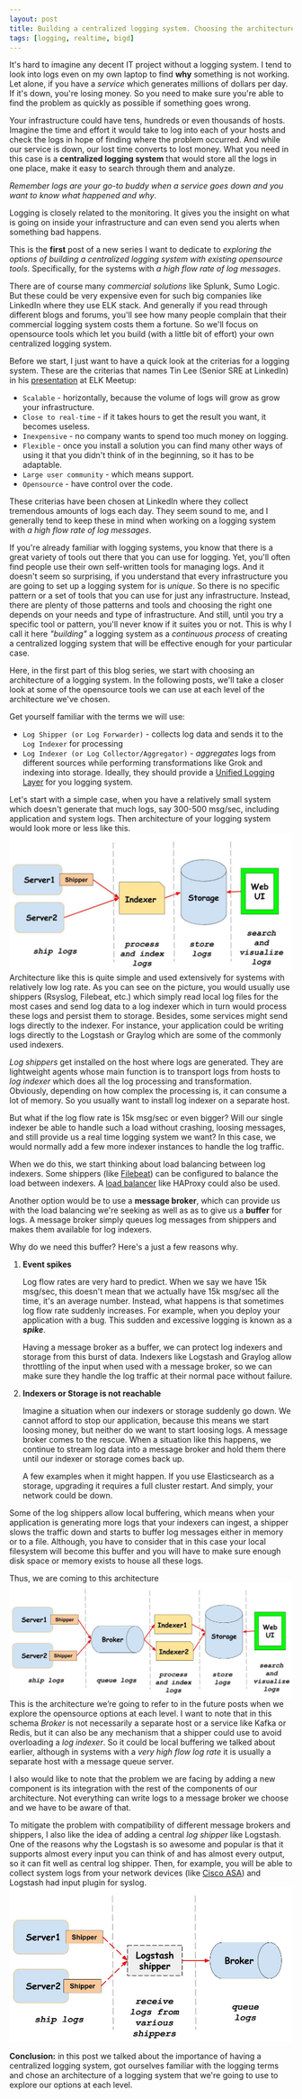 ```yaml
---
layout: post
title: Building a centralized logging system. Choosing the architecture.
tags: [logging, realtime, bigd]
---
```


It's hard to imagine any decent IT project without a logging system. I tend to look into logs even on my own laptop to find **why** something is not working. Let alone, if you have a _service_ which generates millions of dollars per day. If it's down, you're losing money. So you need to make sure you're able to find the problem as quickly as possible if something goes wrong.

Your infrastructure could have tens, hundreds or even thousands of hosts. Imagine the time and effort it would take to log into each of your hosts and check the logs in hope of finding where the problem occurred. And while our service is down, our lost time converts to lost money. What you need in this case is a **centralized logging system** that would store all the logs in one place, make it easy to search through them and analyze.


 _Remember logs are your go-to buddy when a service goes down and you want to know what happened and why_.<!--break-->

Logging is closely related to the monitoring. It gives you the insight on what is going on inside your infrastructure and can even send you alerts when something bad happens.

This is the **first** post of a new series I want to dedicate to _exploring the options of building a centralized logging system with existing opensource tools_. Specifically, for the systems with *a high flow rate of log messages*.

There are of course many _commercial solutions_ like Splunk, Sumo Logic. But these could be very expensive even for such big companies like LinkedIn where they use ELK stack. And generally if you read through different blogs and forums, you'll see how many people complain that their commercial logging system costs them a fortune. So we'll focus on opensource tools which let you build (with a little bit of effort) your own centralized logging system.  

Before we start, I just want to have a quick look at the criterias for a logging system. These are the criterias that names Tin Lee (Senior SRE at LinkedIn) in his [presentation](https://www.youtube.com/watch?v=51wKfT4t7Jg) at ELK Meetup:

* ```Scalable``` - horizontally, because the volume of logs will grow as grow your infrastructure.
* ```Close to real-time``` - if it takes hours to get the result you want, it becomes useless.
* ```Inexpensive``` - no company wants to spend too much money on logging.
* ```Flexible```  - once you install a solution you can find many other ways of using it that you didn't think of in the     beginning, so it has to be adaptable.
* ```Large user community``` - which means support.
* ```Opensource``` - have control over the code.

These criterias have been chosen at LinkedIn where they collect tremendous amounts of logs each day. They seem sound to me, and I generally tend to keep these in mind when working on a logging system with *a high flow rate of log messages*.

If you're already familiar with logging systems, you know that there is a great variety of tools out there that you can use for logging. Yet, you'll often find people use their own self-written tools for managing logs. And it doesn't seem so surprising, if you understand that every infrastructure you are going to set up a logging system for is _unique_. So there is no specific pattern or a set of tools that you can use for just any infrastructure. Instead, there are plenty of those patterns and tools and choosing the right one depends on your needs and type of infrastructure. And still, until you try a specific tool or pattern, you'll never know if it suites you or not. This is why I call it here _"building"_ a logging system as a _continuous process_ of creating a centralized logging system that will be effective enough for your particular case.

Here, in the first part of this blog series, we start with choosing an architecture of a logging system. In the following posts, we'll take a closer look at some of the opensource tools we can use at each level of the architecture we've chosen.

Get yourself familiar with the terms we will use:
* ```Log Shipper (or Log Forwarder)``` - collects log data and sends it to the ```Log Indexer``` for processing
* ```Log Indexer (or Log Collector/Aggregator)``` - _aggregates_  logs from different sources while performing transformations like Grok and indexing into storage. Ideally, they should provide a [Unified Logging Layer](http://www.fluentd.org/blog/unified-logging-layer) for you logging system.

Let's start with a simple case, when you have a relatively small system  which doesn't generate that much logs, say 300-500 msg/sec, including application and system logs. Then architecture of your logging system would look more or less like this.
![800x400](/public/img/logging/logging-architecture0.jpg)
Architecture like this is quite simple and used extensively for systems with relatively low log rate. As you can see on the picture, you would usually use shippers (Rsyslog, Filebeat, etc.) which simply read local log files for the most cases and send log data to a log indexer which in turn would process these logs and persist them to storage. Besides, some services might send logs directly to the indexer. For instance, your application could be writing logs directly to the Logstash or Graylog which are some of the commonly used indexers.

_Log shippers_ get installed on the host where logs are generated. They are lightweight agents whose main function is to transport logs from hosts to _log indexer_ which does all the log processing and transformation. Obviously, depending on how complex the processing is, it can consume a lot of memory. So you usually want to install log indexer on a separate host.

But what if the log flow rate is 15k msg/sec or even bigger? Will our single indexer be able to handle such a load without crashing, loosing messages, and still provide us a real time logging system we want? In this case, we would normally add a few more indexer instances to handle the log traffic.

When we do this, we start thinking about load balancing between log indexers. Some shippers (like [Filebeat](https://www.elastic.co/guide/en/beats/filebeat/current/load-balancing.html)) can be configured to balance the load between indexers. A [load balancer](http://docs.graylog.org/en/latest/pages/architecture.html#bigger-production-setup) like HAProxy could also be used.

Another option would be to use a **message broker**, which can provide us with the load balancing we're seeking as well as as to give us a **buffer** for logs. A message broker simply queues log messages from shippers and makes them available for log indexers.

Why do we need this buffer? Here's a just a few reasons why.
1. **Event spikes**

    Log flow rates are very hard to predict. When we say we have 15k msg/sec, this doesn't mean that we actually have 15k msg/sec all the time, it's an average number. Instead, what happens is that sometimes log flow rate suddenly increases. For example, when you deploy your application with a bug. This sudden and excessive logging is known as a _**spike**_.

   Having a message broker as a buffer, we can protect log indexers and storage from this burst of data. Indexers like Logstash and Graylog allow throttling of the input when used with a message broker, so we can make sure they handle the log traffic at their normal pace without failure.
2. **Indexers or Storage is not reachable**

    Imagine a situation when our indexers or storage suddenly go down. We cannot afford to stop our application, because this means we start loosing money, but neither do we want to start loosing logs. A message broker comes to the rescue. When a situation like this happens, we continue to stream log data into a message broker and hold them there until our indexer or storage comes back up.

    A few examples when it might happen. If you use Elasticsearch as a storage, upgrading it requires a full cluster restart. And simply, your network could be down.  

Some of the log shippers allow local buffering, which means when your application is generating more logs that your indexers can ingest, a shipper slows the traffic down and starts to buffer log messages either in memory or to a file. Although, you have to consider that in this case your local filesystem will become this buffer and you will have to make sure enough disk space or memory exists to house all these logs.

Thus, we are coming to this architecture
![800x400](/public/img/logging/logging-architecture1.jpg)
This is the architecture we’re going to refer to in the future posts when we explore the opensource options at each level.
I want to note that in this schema _Broker_ is not necessarily a separate host or a service like Kafka or Redis, but it can also be any mechanism that a shipper could use to avoid overloading a _log indexer_. So it could be local buffering we talked about earlier, although in systems with a _very high flow log rate_ it is usually a separate host with a message queue server.

I also would like to note that the problem we are facing by adding a new component is its integration with the rest of the components of our architecture. Not everything can write logs to a message broker we choose and we have to be aware of that.

To mitigate the problem with compatibility of different message brokers and shippers, I also like the idea of adding a central _log shipper_ like Logstash. One of the reasons why the Logstash is so awesome and popular is that it supports almost every input you can think of and has almost every output, so it can fit well as central log shipper. Then, for example, you will be able to collect system logs from your network devices (like [Cisco ASA](https://jackhanington.com/blog/2015/06/16/send-cisco-asa-syslogs-to-elasticsearch-using-logstash/)) and Logstash had input plugin for syslog.
![800x400](/public/img/logging/logging-architecture2.jpg)

**Conclusion:** in this post we talked about the importance of having a centralized logging system, got ourselves familiar with the logging terms and chose an architecture of a logging system that we're going to use to explore our options at each level.
